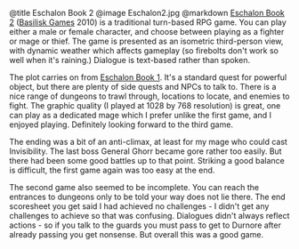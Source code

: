 @title		Eschalon Book 2
@image		Eschalon2.jpg
@markdown
[Eschalon Book 2](http://basiliskgames.com/eschalon-book-ii/)
([Basilisk Games](http://basiliskgames.com/) 2010) is a traditional turn-based RPG game. You can play either a male or female character, and choose between playing as a fighter or mage or thief. The game is presented as an isometric third-person view, with dynamic weather which affects gameplay (so firebolts don't work so well when it's raining.) Dialogue is text-based rather than spoken.

The plot carries on from
[Eschalon Book 1](http://basiliskgames.com/eschalon-book-i/). It's a standard quest for powerful object, but there are plenty of side quests and NPCs to talk to. There is a nice range of dungeons to trawl through, locations to locate, and enemies to fight. The graphic quality (I played at 1028 by 768 resolution) is great, one can play as a dedicated mage which I prefer unlike the first game, and I enjoyed playing. Definitely looking forward to the third game.

The ending was a bit of an anti-climax, at least for my mage who could cast Invisibility. The last boss General Ghorr became gore rather too easily. But there had been some good battles up to that point. Striking a good balance is difficult, the first game again was too easy at the end.

The second game also seemed to be incomplete. You can reach the entrances to dungeons only to be told your way does not lie there. The end scoresheet you get said I had achieved no challenges - I didn't get any challenges to achieve so that was confusing. Dialogues didn't always reflect actions - so if you talk to the guards you must pass to get to Durnore after already passing you get nonsense. But overall this was a good game.
